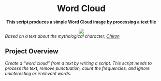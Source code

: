 <h1 align="center">Word Cloud</h1>
<p align="center"><strong> This script produces a simple Word Cloud image by processing a text file</strong>

<div align="center"><img src="https://user-images.githubusercontent.com/70343977/125450237-45690654-fac4-4106-aeea-dee18bca7860.png"></img></div>
<em>Based on a text about the mythological character, <a href="https://en.wikipedia.org/wiki/Chiron" target="_blank">Chiron</a></em></p>

<h2>Project Overview</h2>
<p><em>Create a “word cloud” from a text by writing a script. This script needs to process the text, remove punctuation, count the frequencies, and ignore uninteresting or irrelevant words.</em></p>

